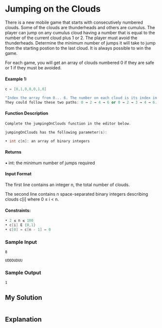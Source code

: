 # Jumping on the Clouds

There is a new mobile game that starts with consecutively numbered clouds. Some of the clouds are thunderheads and others are cumulus. The player can jump on any cumulus cloud having a number that is equal to the number of the current cloud plus 1 or 2. The player must avoid the thunderheads. Determine the minimum number of jumps it will take to jump from the starting postion to the last cloud. It is always possible to win the game.


For each game, you will get an array of clouds numbered 0 if they are safe or 1 if they must be avoided.

#### Example 1:

```c++
c = [0,1,0,0,0,1,0]

"Index the array from 0... 6. The number on each cloud is its index in the list so the player must avoid the clouds at indices 1 and 5.
They could follow these two paths: 0 → 2 → 4 → 6 or 0 → 2 → 3 → 4 → 6. The first path takes 3 jumps while the second takes 4. Return 3."
```


#### Function Description

```c++
Complete the jumpingOnClouds function in the editor below.

jumpingOnClouds has the following parameter(s):

• int c[n]: an array of binary integers
```

#### Returns
• int: the minimum number of jumps required


#### Input Format
The first line contains an integer n, the total number of clouds. 

The second line contains n space-separated binary integers describing clouds c[i] where 0 ≤ i < n.

#### Constraints:
```c++
• 2 ≤ n ≤ 100
• c[i] E {0,1}
• c[0] = c[n - 1] = 0
```


### Sample Input
`8`

`UDDDUDUU`

### Sample Output
`1`

## My Solution

```c++

```

## Explanation


